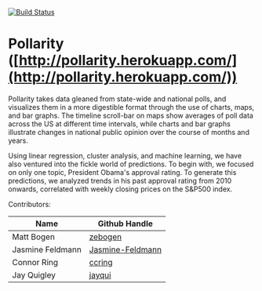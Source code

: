 [![Build Status](https://travis-ci.org/Jasmine-Feldmann/pollarity.svg?branch=master)](https://travis-ci.org/Jasmine-Feldmann/pollarity)
# Pollarity ([http://pollarity.herokuapp.com/](http://pollarity.herokuapp.com/))

Pollarity takes data gleaned from state-wide and national polls, and visualizes them in a more digestible format through the use of charts, maps, and bar graphs. The timeline scroll-bar on maps show averages of poll data across the US at different time intervals, while charts and bar graphs illustrate changes in national public opinion over the course of months and years.

Using linear regression, cluster analysis, and machine learning, we have also ventured into the fickle world of predictions. To begin with, we focused on only one topic, President Obama's approval rating. To generate this predictions, we analyzed trends in his past approval rating from 2010 onwards, correlated with weekly closing prices on the S&P500 index.

Contributors:

Name             | Github Handle
---------------- | ------------------
Matt Bogen       | [zebogen](https://github.com/zebogen)
Jasmine Feldmann | [Jasmine-Feldmann](https://github.com/Jasmine-Feldmann)
Connor Ring      | [ccring](https://github.com/ccring)
Jay Quigley      | [jayqui](https://github.com/jayqui)

